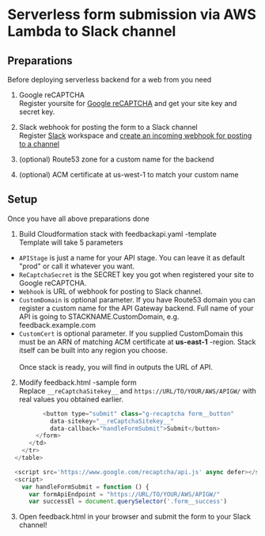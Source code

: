 # Serverless form submission via AWS Lambda to Slack channel

## Preparations

Before deploying serverless backend for a web from you need 

1. Google reCAPTCHA<br>
Register yoursite for [Google reCAPTCHA](https://www.google.com/recaptcha/) and get your site key and secret key.

2. Slack webhook for posting the form to a Slack channel<br>
Register [Slack](https://slack.com/) workspace and [create an incoming webhook for posting to a channel](https://slack.com/intl/en-fi/help/articles/115005265063-Incoming-WebHooks-for-Slack)
3. (optional) Route53 zone for a custom name for the backend
4. (optional) ACM certificate at us-west-1 to match your custom name

## Setup

Once you have all above preparations done

1. Build Cloudformation stack with feedbackapi.yaml -template<br>
Template will take 5 parameters
- <code>APIStage</code> is just a name for your API stage. You can leave it as default "prod" or call it whatever you want.
- <code>ReCaptchaSecret</code> is the SECRET key you got when registered your site to Google reCAPTCHA.
- <code>Webhook</code> is URL of webhook for posting to Slack channel.
- <code>CustomDomain</code> is optional parameter. If you have Route53 domain you can register a custom name for the API Gateway backend. Full name of your API is going to STACKNAME.CustomDomain, e.g. feedback.example.com
- <code>CustomCert</code> is optional parameter. If you supplied CustomDomain this must be an ARN of matching ACM certificate at __us-east-1__ -region. Stack itself can be built into any region you choose.
<br><br>Once stack is ready, you will find in outputs the URL of API.

2. Modify feedback.html -sample form<br>
Replace ```__reCaptchaSitekey__``` and 
```https://URL/TO/YOUR/AWS/APIGW/``` with real values you obtained earlier.
```javascript
          <button type="submit" class="g-recaptcha form__button"
		    data-sitekey="__reCaptchaSitekey__"
            data-callback="handleFormSubmit">Submit</button>
        </form>
      </td>
    </tr>
  </table>

  <script src='https://www.google.com/recaptcha/api.js' async defer></script>
  <script>
    var handleFormSubmit = function () {
      var formApiEndpoint = "https://URL/TO/YOUR/AWS/APIGW/"
      var successEl = document.querySelector('.form__success')
```

3. Open feedback.html in your browser and submit the form to your Slack channel!